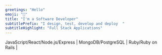 ```yaml
---
greetings: "Hello"
emoji: "👋"
title: "I'm a Software Developer"
subtitlePrefix: "I design, test, develop and deploy  "
subtitleHighlight: "Full Stack Applications"
---
```


JavaScript/React/Node.js/Express | MongoDB/PostgreSQL | Ruby/Ruby on Rails |